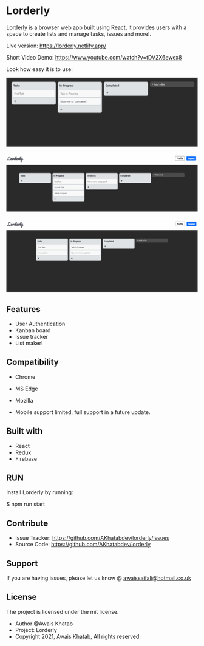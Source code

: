 Lorderly
========

Lorderly is a browser web app built using React, it provides users with a space to create lists and manage tasks, issues
and more!.

Live version:
https://lorderly.netlify.app/

Short Video Demo:
https://www.youtube.com/watch?v=tDV2X6ewex8

Look how easy it is to use:

![alt text](https://github.com/AKhatabdev/gifs/blob/main/Lorderly/Lorderlu_add_move_card.gif "Lorderly-Card")

![alt text](https://github.com/AKhatabdev/gifs/blob/main/Lorderly/Lorderlu_edit_and_delete.gif "Lorderly-Edit")

![alt text](https://github.com/AKhatabdev/gifs/blob/main/Lorderly/Lorderlu_add_move_list.gif "Lorderly-List")


Features
--------

- User Authentication
- Kanban board
- Issue tracker
- List maker!

Compatibility
--------

- Chrome
- MS Edge
- Mozilla

- Mobile support limited, full support in a future update.

Built with
--------

- React
- Redux
- Firebase

RUN
------------

Install Lorderly by running:

$ npm run start

Contribute
----------

- Issue Tracker: https://github.com/AKhatabdev/lorderly/issues
- Source Code: https://github.com/AKhatabdev/lorderly

Support
-------

If you are having issues, please let us know @ awaissaifali@hotmail.co.uk

License
-------

The project is licensed under the mit license.

* Author @Awais Khatab
* Project: Lorderly
* Copyright 2021, Awais Khatab, All rights reserved.
